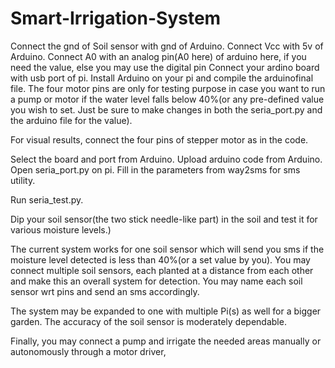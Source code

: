# Smart-Irrigation-System

Connect the gnd of Soil sensor with gnd of Arduino.
Connect Vcc with 5v of Arduino.
Connect A0 with an analog pin(A0 here) of arduino here, if you need the value, else you may use the digital pin
Connect your ardino board with usb port of pi.
Install Arduino on your pi and compile the arduinofinal file.
The four motor pins are only for testing purpose in case you want to run a pump or motor if the water level falls below 40%(or any pre-defined value you wish to set. Just be sure to make changes in both the seria_port.py and the arduino file for the value).

For visual results, connect the four pins of stepper motor as in the code.





Select the board and port from Arduino.
Upload arduino code from Arduino.
Open seria_port.py on pi.
Fill in the parameters from way2sms for sms utility.

Run seria_test.py.

Dip your soil sensor(the two stick needle-like part) in the soil and test it for various moisture levels.)



The current system works for one soil sensor which will send you sms if the moisture level detected is less than 40%(or a set value by you). You may connect multiple soil sensors, each planted at a distance from each other and make this an overall system for detection. You may name each soil sensor wrt pins and send an sms accordingly.

The system may be expanded to one with multiple Pi(s) as well for a bigger garden. The accuracy of the soil sensor is moderately dependable.

Finally, you may connect a pump and irrigate the needed areas manually or autonomously through a motor driver,


